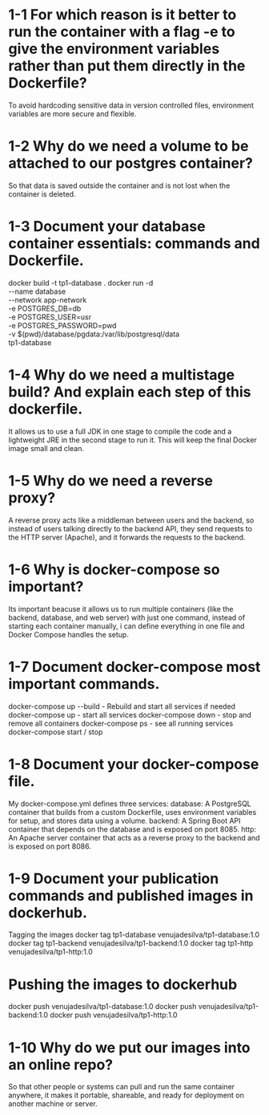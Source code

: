 # 1-1 For which reason is it better to run the container with a flag -e to give the environment variables rather than put them directly in the Dockerfile?
  To avoid hardcoding sensitive data in version controlled files, environment variables are more secure and flexible.

# 1-2 Why do we need a volume to be attached to our postgres container?
  So that data is saved outside the container and is not lost when the container is deleted.

# 1-3 Document your database container essentials: commands and Dockerfile.
  docker build -t tp1-database .
docker run -d \
  --name database \
  --network app-network \
  -e POSTGRES_DB=db \
  -e POSTGRES_USER=usr \
  -e POSTGRES_PASSWORD=pwd \
  -v $(pwd)/database/pgdata:/var/lib/postgresql/data \
  tp1-database

# 1-4 Why do we need a multistage build? And explain each step of this dockerfile.
  It allows us to use a full JDK in one stage to compile the code and a lightweight JRE in the second stage to run it. This will keep the final Docker image small and clean.

# 1-5 Why do we need a reverse proxy?
  A reverse proxy acts like a middleman between users and the backend, so instead of users talking directly to the backend API, they send requests to the HTTP server (Apache), and it 
  forwards the requests to the backend.

# 1-6 Why is docker-compose so important?
 Its important beacuse it allows us to run multiple containers (like the backend, database, and web server) with just one command, instead of starting each container manually, i can 
 define everything in one file and Docker Compose handles the setup.

# 1-7 Document docker-compose most important commands.
  docker-compose up --build  - Rebuild and start all services if needed 
  docker-compose up - start all services
  docker-compose down - stop and remove all containers
  docker-compose ps - see all running services
  docker-compose start / stop

# 1-8 Document your docker-compose file.
  My docker-compose.yml defines three services: 
  database: A PostgreSQL container that builds from a custom Dockerfile, uses environment variables for setup, and stores data using a volume.
  backend: A Spring Boot API container that depends on the database and is exposed on port 8085.
  http: An Apache server container that acts as a reverse proxy to the backend and is exposed on port 8086.

# 1-9 Document your publication commands and published images in dockerhub.
Tagging the images
  docker tag tp1-database venujadesilva/tp1-database:1.0
  docker tag tp1-backend venujadesilva/tp1-backend:1.0
  docker tag tp1-http venujadesilva/tp1-http:1.0

# Pushing the images to dockerhub
  docker push venujadesilva/tp1-database:1.0
  docker push venujadesilva/tp1-backend:1.0
  docker push venujadesilva/tp1-http:1.0

# 1-10 Why do we put our images into an online repo?
  So that other people or systems can pull and run the same container anywhere, it makes it portable, shareable, and ready for deployment on another machine or server.






